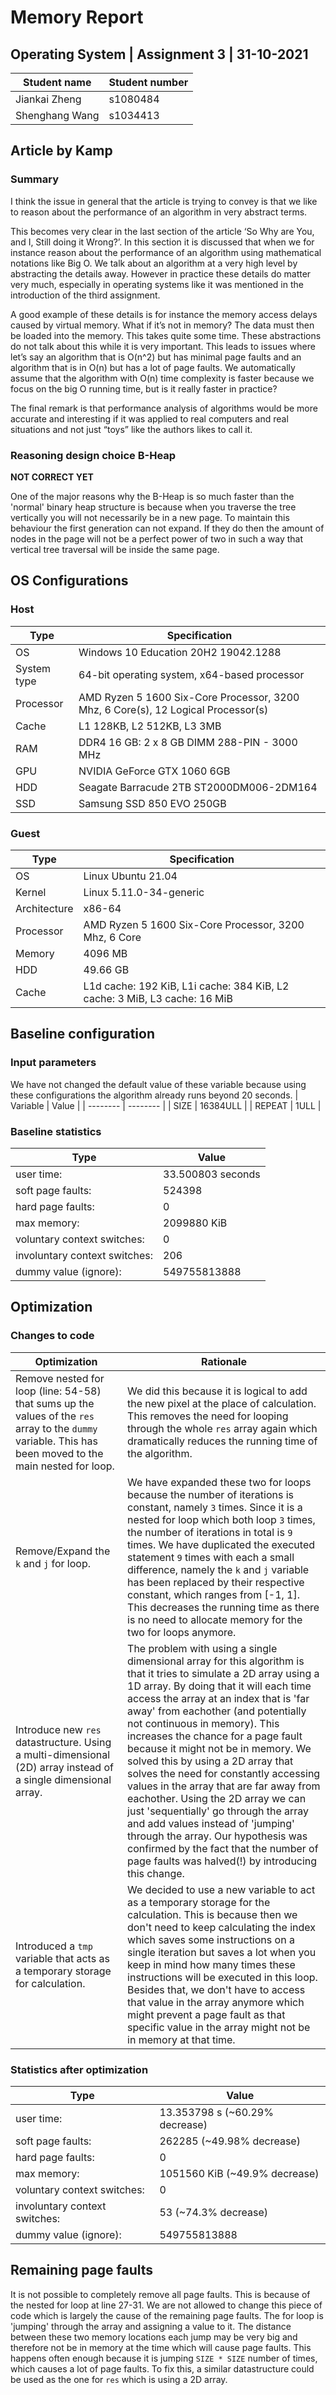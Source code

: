 # Memory Report

## Operating System | Assignment 3 | 31-10-2021

| Student name   | Student number |
| -------------- | -------------- |
| Jiankai Zheng  | s1080484       |
| Shenghang Wang | s1034413       |

## Article by Kamp
### Summary
I think the issue in general that the article is trying to convey is that we like to reason about the performance of an algorithm in very abstract terms. 

This becomes very clear in the last section of the article ‘So Why are You, and I, Still doing it Wrong?’. 
In this section it is discussed that when we for instance reason about the performance of an algorithm using mathematical notations like Big O. 
We talk about an algorithm at a very high level by abstracting the details away. 
However in practice these details do matter very much, especially in operating systems like it was mentioned in the introduction of the third assignment. 

A good example of these details is for instance the memory access delays caused by virtual memory. What if it’s not in memory? The data must then be loaded into the memory. This takes quite some time. These abstractions do not talk about this while it is very important. This leads to issues where let’s say an algorithm that is O(n^2) but has minimal page faults and an algorithm that is in O(n) but has a lot of page faults. We automatically assume that the algorithm with O(n) time complexity is faster because we focus on the big O running time, but is it really faster in practice?

The final remark is that performance analysis of algorithms would be more accurate and interesting if it was applied to real computers and real situations and not just “toys” like the authors likes to call it. 

### Reasoning design choice B-Heap
**NOT CORRECT YET**

One of the major reasons why the B-Heap is so much faster than the 'normal' binary heap structure is because when you traverse the tree vertically you will not necessarily be in a new page. To maintain this behaviour the first generation can not expand. If they do then the amount of nodes in the page will not be a perfect power of two in such a way that vertical tree traversal will be inside the same page.

## OS Configurations
### Host
| Type        | Specification                                                                     |
| ----------- | --------------------------------------------------------------------------------- |
| OS          | Windows 10 Education 20H2 19042.1288                                              |
| System type | 64-bit operating system, x64-based processor                                      |
| Processor   | AMD Ryzen 5 1600 Six-Core Processor, 3200 Mhz, 6 Core(s), 12 Logical Processor(s) |
| Cache       | L1 128KB, L2 512KB, L3 3MB                                                        |
| RAM         | DDR4 16 GB: 2 x 8 GB DIMM 288-PIN - 3000 MHz                                      |
| GPU         | NVIDIA GeForce GTX 1060 6GB                                                       |
| HDD         | Seagate Barracude 2TB ST2000DM006-2DM164                                          |
| SSD         | Samsung SSD 850 EVO 250GB                                                         |

### Guest
| Type         | Specification                                                             |
| ------------ | ------------------------------------------------------------------------- |
| OS           | Linux Ubuntu 21.04                                                        |
| Kernel       | Linux 5.11.0-34-generic                                                   |
| Architecture | x86-64                                                                    |
| Processor    | AMD Ryzen 5 1600 Six-Core Processor, 3200 Mhz, 6 Core                     |
| Memory       | 4096 MB                                                                   |
| HDD          | 49.66 GB                                                                  |
| Cache        | L1d cache: 192 KiB, L1i cache: 384 KiB, L2 cache: 3 MiB, L3 cache: 16 MiB |

## Baseline configuration
### Input parameters
We have not changed the default value of these variable because using these configurations the algorithm already runs beyond 20 seconds.
| Variable | Value    |
| -------- | -------- |
| SIZE     | 16384ULL |
| REPEAT   | 1ULL     |

### Baseline statistics
| Type                          | Value             |
| ----------------------------- | ----------------- |
| user time:                    | 33.500803 seconds |
| soft page faults:             | 524398            |
| hard page faults:             | 0                 |
| max memory:                   | 2099880 KiB       |
| voluntary context switches:   | 0                 |
| involuntary context switches: | 206               |
| dummy value (ignore):         | 549755813888      |

## Optimization
### Changes to code
| Optimization                         | Rationale |
| ------------------------------------ | --------- |
| Remove nested for loop (line: 54-58) that sums up the values of the `res` array to the `dummy` variable. This has been moved to the main nested for loop. | We did this because it is logical to add the new pixel at the place of calculation. This removes the need for looping through the whole `res` array again which dramatically reduces the running time of the algorithm. |
| Remove/Expand the `k` and `j` for loop. | We have expanded these two for loops because the number of iterations is constant, namely `3` times. Since it is a nested for loop which both loop `3` times, the number of iterations in total is `9` times. We have duplicated the executed statement `9` times with each a small difference, namely the `k` and `j` variable has been replaced by their respective constant, which ranges from [-1, 1]. This decreases the running time as there is no need to allocate memory for the two for loops anymore. |
| Introduce new `res` datastructure. Using a multi-dimensional (2D) array instead of a single dimensional array. | The problem with using a single dimensional array for this algorithm is that it tries to simulate a 2D array using a 1D array. By doing that it will each time access the array at an index that is 'far away' from eachother (and potentially not continuous in memory). This increases the chance for a page fault because it might not be in memory. We solved this by using a 2D array that solves the need for constantly accessing values in the array that are far away from eachother. Using the 2D array we can just 'sequentially' go through the array and add values instead of 'jumping' through the array. Our hypothesis was confirmed by the fact that the number of page faults was halved(!) by introducing this change.|
| Introduced a `tmp` variable that acts as a temporary storage for calculation. | We decided to use a new variable to act as a temporary storage for the calculation. This is because then we don't need to keep calculating the index which saves some instructions on a single iteration but saves a lot when you keep in mind how many times these instructions will be executed in this loop. Besides that, we don't have to access that value in the array anymore which might prevent a page fault as that specific value in the array might not be in memory at that time. |

### Statistics after optimization
| Type                          | Value                          |
| ----------------------------- | ------------------------------ |
| user time:                    | 13.353798 s (~60.29% decrease) |
| soft page faults:             | 262285 (~49.98% decrease)      |
| hard page faults:             | 0                              |
| max memory:                   | 1051560 KiB (~49.9% decrease)  |
| voluntary context switches:   | 0                              |
| involuntary context switches: | 53 (~74.3% decrease)           |
| dummy value (ignore):         | 549755813888                   |

## Remaining page faults
It is not possible to completely remove all page faults. This is because of the nested for loop at line 27-31. We are not allowed to change this piece of code which is largely the cause of the remaining page faults. The for loop is 'jumping' through the array and assigning a value to it. The distance between these two memory locations each jump may be very big and therefore not be in memory at the time which will cause page faults. This happens often enough because it is jumping `SIZE * SIZE` number of times, which causes a lot of page faults. To fix this, a similar datastructure could be used as the one for `res` which is using a 2D array.